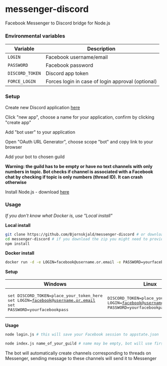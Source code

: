 # messenger-discord
Facebook Messenger to Discord bridge for Node.js

### Environmental variables

| Variable | Description |
| --- | --- |
| `LOGIN` | Facebook username/email |
| `PASSWORD` | Facebook password |
| `DISCORD_TOKEN` | Discord app token |
| `FORCE_LOGIN` | Forces login in case of login approval (optional) |

### Setup

Create new Discord application [here](https://discordapp.com/developers/applications/me)

Click "new app", choose a name for your application, confirm by clicking "create app"

Add "bot user" to your application

Open "OAuth URL Generator", choose scope "bot" and copy link to your browser

Add your bot to chosen guild

**Warning: the guild has to be empty or have no text channels with only numbers in topic. Bot checks if channel is associated with a Facebook chat by checking if topic is only numbers (thread ID). It can crash otherwise**

Install Node.js - download [here](https://nodejs.org/en/download/)

### Usage

*If you don't know what Docker is, use "Local install"*

**Local install**
```bash
git clone https://github.com/Bjornskjald/messenger-discord # or download a zip from GitHub repo and extract it to folder of your choice
cd messenger-discord # if you download the zip you might need to provide a full path, like C:\Users\User\Downloads\messenger-discord
npm install
```

**Docker install**
```bash
docker run -d -e LOGIN=facebook@username.or.email -e PASSWORD=yourfacebookpass -e DISCORD_TOKEN=token Bjornskjald/messenger-discord
```

**Setup**

| Windows | Linux |
| ------- | ----- |
|<pre>set DISCORD_TOKEN=place_your_token_here<br />set LOGIN=facebook@username.or.email<br />set PASSWORD=yourfacebookpass</pre>|<pre>DISCORD_TOKEN=place_your_token_here<br />LOGIN=facebook@username.or.email<br />PASSWORD=yourfacebookpass</pre>|

**Usage**
```bash
node login.js # this will save your Facebook session to appstate.json

node index.js name_of_your_guild # name may be empty, bot will use first guild from the list
```

The bot will automatically create channels corresponding to threads on Messenger, sending message to these channels will send it to Messenger
